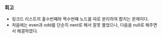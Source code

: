 ### 회고
- 링크드 리스트의 홀수번쨰와 짝수번쨰 노드를 따로 분리하여 합치는 문제이다.
- 처음에는 even과 odd를 단순히 next로 해서 잘못 풀었으나, 다음을 null로 해주면서 해결하였다.